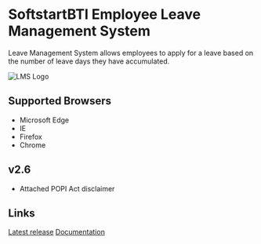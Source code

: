 # SoftstartBTI Employee Leave Management System

Leave Management System allows employees to apply for a leave based on the number of leave days they have accumulated. 

![LMS Logo](https://user-images.githubusercontent.com/48829302/190438971-5614d64a-3f16-4a06-9e61-a5e2878d95cd.PNG)

## Supported Browsers
- Microsoft Edge
- IE
- Firefox
- Chrome

## v2.6
* Attached POPI Act disclaimer

## Links

[Latest release](https://github.com/SBTI-IT/elms/releases)
[Documentation](https://github.com/SBTI-IT/elms/wiki) 
